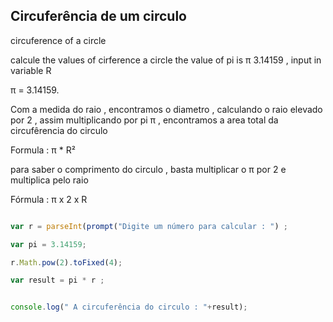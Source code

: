 ## Circuferência de um circulo 

circuference of a circle 

calcule the values of cirference a circle the value of pi is π 3.14159 , input in variable R


<p> π = 3.14159. </p>

<p> Com a medida do raio , encontramos o diametro , calculando o raio elevado por 2 , assim multiplicando por pi π , encontramos a area total da circufêrencia do circulo   </p>

<p> Formula : π * R² </p>

<p> para saber o comprimento do circulo , basta multiplicar o π por 2 e multiplica pelo raio </p>

<p> Fórmula : π x 2 x R </p>

```javascript

var r = parseInt(prompt("Digite um número para calcular : ") ;

var pi = 3.14159;

r.Math.pow(2).toFixed(4);

var result = pi * r ; 


console.log(" A circuferência do circulo : "+result);

```

